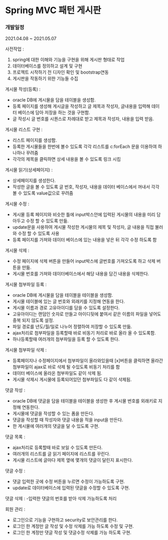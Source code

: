 # Spring MVC 패턴 게시판

### 개발일정
2021.04.08 ~ 2021.05.07


사전작업 :
1. spring에 대한 이해와 기능을 구현을 위해 게시판 형태로 작업
2. 데이터베이스를 정의하고 설계 및 구현
3. 프로젝트 시작하기 전 디자인 확인 및 bootstrap연동
4. 게시판을 작동하기 위한 기능들 수집

게시물 작성(등록) :
- oracle DB에 게시물을 담을 테이블을 생성함.
- 등록 페이지를 생성해 게시글을 작성하고 글 제목과 작성자, 글내용을 입력해 데이터 베이스에 담아 저장을 하는 것을 구현함.
- 글 작성시 글 번호를 시퀀스로 차례대로 받고 제목과 작성자, 내용을 입력 받음.

게시물 리스트 구현 :
- 리스트 페이지를 생성함.
- 등록한 게시물들을 한번에 볼수 있도록 각각 리스트를 c:forEach 문을 이용하여 하나하나 꾸려줌
- 각각의 제목을 클릭하면 상세 내용을 볼 수 있도록 링크 시킴

게시물 읽기(상세페이지) : 
- 상세페이지를 생성한다.
- 작성한 글을 볼 수 있도록 글 번호, 작성자, 내용을 데이터 베이스에서 꺼내서 각각 볼 수 있도록 value값으로 꾸려줌

게시물 수정 : 
- 게시물 등록 페이지와 비슷한 틀에 input박스안에 입력된 게시물의 내용을 미리 담아두고 수정 할 수 있도록 만듦.
- update문을 사용하여 게시물 작성한 게시물의 제목 및 작성자, 글 내용을 직접 불러와 수정 할 수 있도록 사용
- 등록 페이지를 가져와 데이터 베이스에 있는 내용을 넣은 뒤 각각 수정 하도록 함

게시물 삭제 :
- 수정 페이지에 삭제 버튼을 만들어 input박스에 글번호를 가져오도록 하고 삭제 버튼을 만듦.
- 게시물 번호를 가져와 데이터베이스에서 해당 내용을 담긴 내용을 삭제한다.

게시물 첨부파일 등록 :
- oracle DB에 게시물을 담을 테이블을 테이블을 생성함.
- 게시물 테이블에 있는 글 번호와 외래키를 지정해 연동을 한다.
- 게시물 이름과 경로 고유아이디를 담을 수 있도록 설정한다.
- 고유아이디는 랜덤인 숫자로 만들고 아이디뒷에 붙여서 같은 이름의 파일을 넣어도 중복 되지 않도록 설정.
- 파일 경로를 년도/월/일로 나누어 정렬하여 저장할 수 있도록 만듦.
-  ajax처리로 첨부파일을 등록할때 바로 비동기 처리로 바로 올라 올 수 있도록함.
- 하나등록할때 여러개의 첨부파일을 등록 할 수 있도록 한다.

게시물 첨부파일 삭제 :
- 등록페이지나 수정페이지에서 첨부파일이 올라와있을때 [x]버튼을 클릭하면 올라간 첨부파일이 ajax로 바로 삭제 될 수있도록 비동기 처리를 함
- 데이터 베이스에 올라온 첨부파일도 같이 삭제 됨.
- 게시물 삭제시 게시물에 등록되어있던 첨부파일도 다 같이 삭제됨.

댓글 작성 :
- oracle DB에 댓글을 담을 테이블을 테이블을 생성한 후 게시물 번호를 외래키로 지정해 연동한다.
- 게시물에 댓글을 작성할 수 있는 폼을 만든다.
- 댓글을 작성할 때 작성자와 댓글 내용을 적을 input을 만든다.
- 한 게시물에 여러개의 댓글을 달 수 있도록 구현.

댓글 목록 : 
- ajax처리로 등록할때 바로 보일 수 있도록 만든다.
- 여러개의 리스트를 글 읽기 페이지에 리스트를 꾸린다.
- 게시물 리스트에 글마다 제목 옆에 몇개의 댓글이 달린지 표시한다.

댓글 수정 :
- 댓글 입력한 곳에 수정 버튼을 누르면 수정이 가능하도록 구현.
- update로 데이터베이스에 입력된 댓글을 수정할 수 있도록 구현.

댓글 삭제 :
-입력한 댓글의 번호를 받아 삭제 가능하도록 처리

회원 관리 :
- 로그인으로 기능을 구현하고 security로 보안관리를 한다. 
- 로그인 한 계정만 글 작성 및 수정 삭제를 가능 하도록 수정 및 구현.
- 로그인 한 계정만 댓글 작성 및 댓글수정 삭제를 가능 하도록 구현.
